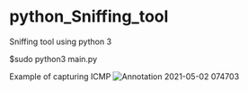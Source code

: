 # python_Sniffing_tool
Sniffing tool using python 3

$sudo python3 main.py

Example of capturing ICMP
![Annotation 2021-05-02 074703](https://user-images.githubusercontent.com/54411552/116800000-c191f680-ab1a-11eb-8571-7ac24f752322.jpg)


